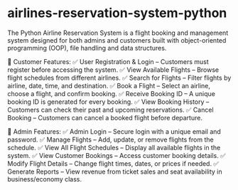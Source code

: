 # airlines-reservation-system-python
The Python Airline Reservation System is a flight booking and management system designed for both admins and customers built with object-oriented programming (OOP), file handling and data structures.  

📌 Customer Features:
✅ User Registration & Login – Customers must register before accessing the system.
✅ View Available Flights – Browse flight schedules from different airlines.
✅ Search for Flights – Filter flights by airline, date, time, and destination.
✅ Book a Flight – Select an airline, choose a flight, and confirm booking.
✅ Receive Booking ID – A unique booking ID is generated for every booking.
✅ View Booking History – Customers can check their past and upcoming reservations.
✅ Cancel Booking – Customers can cancel a booked flight before departure.

📌 Admin Features:
✅ Admin Login – Secure login with a unique email and password.
✅ Manage Flights – Add, update, or remove flights from the schedule.
✅ View All Flight Schedules – Display all available flights in the system.
✅ View Customer Bookings – Access customer booking details.
✅ Modify Flight Details – Change flight times, dates, or prices if needed.
✅ Generate Reports – View revenue from ticket sales and seat availability in business/economy class.
